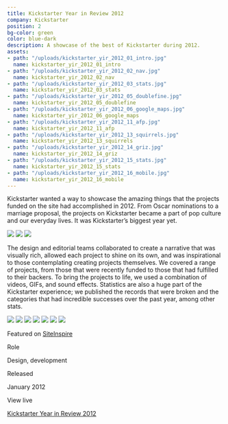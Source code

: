 ```yaml
---
title: Kickstarter Year in Review 2012
company: Kickstarter
position: 2
bg-color: green
color: blue-dark
description: A showcase of the best of Kickstarter during 2012.
assets:
- path: "/uploads/kickstarter_yir_2012_01_intro.jpg"
  name: kickstarter_yir_2012_01_intro
- path: "/uploads/kickstarter_yir_2012_02_nav.jpg"
  name: kickstarter_yir_2012_02_nav
- path: "/uploads/kickstarter_yir_2012_03_stats.jpg"
  name: kickstarter_yir_2012_03_stats
- path: "/uploads/kickstarter_yir_2012_05_doublefine.jpg"
  name: kickstarter_yir_2012_05_doublefine
- path: "/uploads/kickstarter_yir_2012_06_google_maps.jpg"
  name: kickstarter_yir_2012_06_google_maps
- path: "/uploads/kickstarter_yir_2012_11_afp.jpg"
  name: kickstarter_yir_2012_11_afp
- path: "/uploads/kickstarter_yir_2012_13_squirrels.jpg"
  name: kickstarter_yir_2012_13_squirrels
- path: "/uploads/kickstarter_yir_2012_14_griz.jpg"
  name: kickstarter_yir_2012_14_griz
- path: "/uploads/kickstarter_yir_2012_15_stats.jpg"
  name: kickstarter_yir_2012_15_stats
- path: "/uploads/kickstarter_yir_2012_16_mobile.jpg"
  name: kickstarter_yir_2012_16_mobile
---
```


Kickstarter wanted a way to showcase the amazing things that the projects funded on the site had accomplished in 2012. From Oscar nominations to a marriage proposal, the projects on Kickstarter became a part of pop culture and our everyday lives. It was Kickstarter’s biggest year yet.

<div class="mt-sm-4 mb-sm-4 ml-md-n4 mr-md-n4">
<img src="/uploads/kickstarter_yir_2012_01_intro.jpg">
<img src="/uploads/kickstarter_yir_2012_02_nav.jpg">
<img src="/uploads/kickstarter_yir_2012_03_stats.jpg">
</div>

The design and editorial teams collaborated to create a narrative that was visually rich, allowed each project to shine on its own, and was inspirational to those contemplating creating projects themselves. We covered a range of projects, from those that were recently funded to those that had fulfilled to their backers. To bring the projects to life, we used a combination of videos, GIFs, and sound effects. Statistics are also a huge part of the Kickstarter experience; we published the records that were broken and the categories that had incredible successes over the past year, among other stats.

<div class="mt-sm-4 mb-sm-4 ml-md-n4 mr-md-n4">
<img src="/uploads/kickstarter_yir_2012_05_doublefine.jpg">
<img src="/uploads/kickstarter_yir_2012_06_google_maps.jpg">
<img src="/uploads/kickstarter_yir_2012_11_afp.jpg">
<img src="/uploads/kickstarter_yir_2012_13_squirrels.jpg">
<img src="/uploads/kickstarter_yir_2012_14_griz.jpg">
<img src="/uploads/kickstarter_yir_2012_15_stats.jpg">
<img src="/uploads/kickstarter_yir_2012_16_mobile.jpg">
</div>

Featured on [SiteInspire](http://www.siteinspire.com/websites/3105-the-best-of-kickstarter-2012)


<div class="col-group text-small mt-sm-4 mb-sm-4">
    <div class="col col-sm-12 col-md-3">
        <p class="bold mb-sm-0 mb-md-1">Role</p>
    </div>
    <div class="col col-sm-12 col-md-9">
        <p class="mb-sm-1">Design, development</p>
    </div>
    <div class="col col-sm-12 col-md-3">
        <p class="bold mb-sm-0 mb-md-1">Released</p>
    </div>
    <div class="col col-sm-12 col-md-9">
        <p class="mb-sm-1">January 2012</p>
    </div>
    <div class="col col-sm-12 col-md-3">
        <p class="bold mb-sm-0 mb-md-1">View live</p>
    </div>
    <div class="col col-sm-12 col-md-9">
        <p class="mb-sm-1"><a href="http://kickstarter.com/year/2012" target="_blank">Kickstarter Year in Review 2012</a></p>
    </div>
</div>
